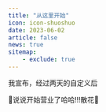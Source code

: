 ```yaml
---
title: "从这里开始"
icon: icon-shuoshuo
date: 2023-06-02
article: false
news: true
sitemap:
    - exclude: true
---
```

我宣布，经过两天的自定义后

:tada:说说开始营业了哈哈!!!散花:tada:

<!-- more --> 